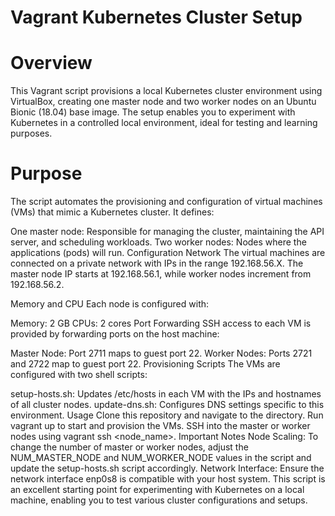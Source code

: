 # Vagrant Kubernetes Cluster Setup
# Overview
This Vagrant script provisions a local Kubernetes cluster environment using VirtualBox, creating one master node and two worker nodes on an Ubuntu Bionic (18.04) base image. The setup enables you to experiment with Kubernetes in a controlled local environment, ideal for testing and learning purposes.

# Purpose
The script automates the provisioning and configuration of virtual machines (VMs) that mimic a Kubernetes cluster. It defines:

One master node: Responsible for managing the cluster, maintaining the API server, and scheduling workloads.
Two worker nodes: Nodes where the applications (pods) will run.
Configuration
Network
The virtual machines are connected on a private network with IPs in the range 192.168.56.X. The master node IP starts at 192.168.56.1, while worker nodes increment from 192.168.56.2.

Memory and CPU
Each node is configured with:

Memory: 2 GB
CPUs: 2 cores
Port Forwarding
SSH access to each VM is provided by forwarding ports on the host machine:

Master Node: Port 2711 maps to guest port 22.
Worker Nodes: Ports 2721 and 2722 map to guest port 22.
Provisioning Scripts
The VMs are configured with two shell scripts:

setup-hosts.sh: Updates /etc/hosts in each VM with the IPs and hostnames of all cluster nodes.
update-dns.sh: Configures DNS settings specific to this environment.
Usage
Clone this repository and navigate to the directory.
Run vagrant up to start and provision the VMs.
SSH into the master or worker nodes using vagrant ssh <node_name>.
Important Notes
Node Scaling: To change the number of master or worker nodes, adjust the NUM_MASTER_NODE and NUM_WORKER_NODE values in the script and update the setup-hosts.sh script accordingly.
Network Interface: Ensure the network interface enp0s8 is compatible with your host system.
This script is an excellent starting point for experimenting with Kubernetes on a local machine, enabling you to test various cluster configurations and setups.